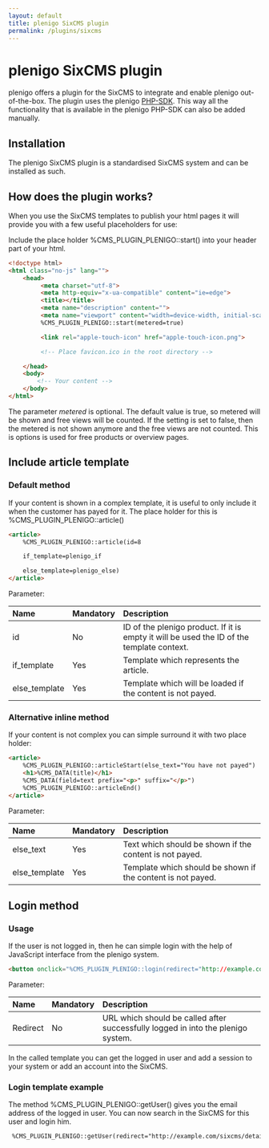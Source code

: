 ```yaml
---
layout: default
title: plenigo SixCMS plugin
permalink: /plugins/sixcms
---
```


# plenigo SixCMS plugin

plenigo offers a plugin for the SixCMS to integrate and enable plenigo out-of-the-box. The plugin uses the plenigo [PHP-SDK](/sdks/php).
This way all the functionality that is available in the plenigo PHP-SDK can also be added manually.

## Installation 

The plenigo SixCMS plugin is a standardised SixCMS system and can be installed as such.

## How does the plugin works?

When you use the SixCMS templates to publish your html pages it will provide you with a few useful placeholders for use:

Include the place holder %CMS_PLUGIN_PLENIGO::start() into your header part of your html.

```html
<!doctype html>
<html class="no-js" lang="">
    <head>
         <meta charset="utf-8">
         <meta http-equiv="x-ua-compatible" content="ie=edge">
         <title></title>
         <meta name="description" content="">
         <meta name="viewport" content="width=device-width, initial-scale=1">
         %CMS_PLUGIN_PLENIGO::start(metered=true)

         <link rel="apple-touch-icon" href="apple-touch-icon.png">

         <!-- Place favicon.ico in the root directory -->

    </head>
    <body>
        <!-- Your content -->
    </body>
</html>
```
The parameter _metered_ is optional. The default value is true, so metered will be shown and free views will be counted. If the setting is set to false, then the metered is not shown anymore and the free views are not counted. This is options is used for free products or overview pages.

## Include article template

### Default method

If your content is shown in a complex template, it is useful to only include it when the customer has payed for it. The place holder for this is %CMS_PLUGIN_PLENIGO::article()

```html
<article>
    %CMS_PLUGIN_PLENIGO::article(id=8

    if_template=plenigo_if

    else_template=plenigo_else)
</article>
```

Parameter:

|Name|Mandatory|Description|
|:---|:--------|:----------|
|id|No|ID of the plenigo product. If it is empty it will be used the ID of the template context.|
|if_template|Yes|Template which represents the article.|
|else_template|Yes|Template which will be loaded if the content is not payed.|

### Alternative inline method

If your content is not complex you can simple surround it with two place holder:

```html
<article>
    %CMS_PLUGIN_PLENIGO::articleStart(else_text="You have not payed")
    <h1>%CMS_DATA(title)</h1>
    %CMS_DATA(field=text prefix="<p>" suffix="</p>")
    %CMS_PLUGIN_PLENIGO::articleEnd()
</article>
```

Parameter:

|Name|Mandatory|Description|
|:---|:--------|:----------|
|else_text|Yes|Text which should be shown if the content is not payed.|
|else_template|Yes|Template which should be shown if the content is not payed.|

## Login method

### Usage

If the user is not logged in, then he can simple login with the help of JavaScript interface from the plenigo system.

```html
<button onclick="%CMS_PLUGIN_PLENIGO::login(redirect="http://example.com/sixcms/detail.php/template/login")">Login</button>
```

Parameter:

|Name|Mandatory|Description|
|:---|:--------|:----------|
|Redirect|No|URL which should be called after successfully logged in into the plenigo system.|

In the called template you can get the logged in user and add a session to your system or add an account into the SixCMS.

### Login template example

The method %CMS_PLUGIN_PLENIGO::getUser() gives you the email address of the logged in user. You can now search in the SixCMS for this user and login him.

```html
 %CMS_PLUGIN_PLENIGO::getUser(redirect="http://example.com/sixcms/detail.php/109")
```
